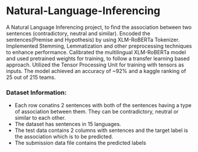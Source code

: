 # Natural-Language-Inferencing
A Natural Language Inferencing project, to find the association between two sentences (contradictory, neutral and similar). Encoded the sentences(Premise and Hypothesis) by using XLM-RoBERTa Tokenizer. Implemented Stemming, Lemmatization and other preprocessing techniques to enhance performance. Calibrated the multilingual XLM-RoBERTa model and used pretrained weights for training, to follow a transfer learning based approach. Utilized the Tensor Processing Unit for training with tensors as inputs. The model achieved an accuracy of ~92% and a kaggle ranking of 25 out of 215 teams.

### Dataset Information:
- Each row conatins 2 sentences with both of the sentences having a type of association between them. They can be contradictory, neutral or similar to each other.
- The dataset has sentences in 15 languages.
- The test data contains 2 columns with sentences and the target label is the association which is to be predicted.
- The submission data file contains the predicted labels
